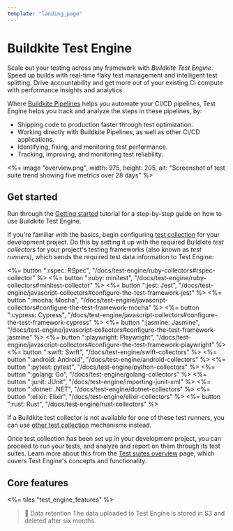 ```yaml
---
template: "landing_page"
---
```


# Buildkite Test Engine

Scale out your testing across any framework with _Buildkite Test Engine_. Speed up builds with real-time flaky test management and intelligent test splitting. Drive accountability and get more out of your existing CI compute with performance insights and analytics.

Where [Buildkite Pipelines](/docs/pipelines) helps you automate your CI/CD pipelines, Test Engine helps you track and analyze the steps in these pipelines, by:

- Shipping code to production faster through test optimization.
- Working directly with Buildkite Pipelines, as well as other CI/CD applications.
- Identifying, fixing, and monitoring test performance.
- Tracking, improving, and monitoring test reliability.

<%= image "overview.png", width: 975, height: 205, alt: "Screenshot of test suite trend showing five metrics over 28 days" %>

## Get started

Run through the [Getting started](/docs/test-engine/getting-started) tutorial for a step-by-step guide on how to use Buildkite Test Engine.

If you're familiar with the basics, begin configuring [test collection](/docs/test-engine/test-collection) for your development project. Do this by setting it up with the required Buildkite _test collectors_ for your project's testing frameworks (also known as _test runners_), which sends the required test data information to Test Engine:

<!-- vale off -->

<div class="ButtonGroup">
  <%= button ":rspec: RSpec", "/docs/test-engine/ruby-collectors#rspec-collector" %>
  <%= button ":ruby: minitest", "/docs/test-engine/ruby-collectors#minitest-collector" %>
  <%= button ":jest: Jest", "/docs/test-engine/javascript-collectors#configure-the-test-framework-jest" %>
  <%= button ":mocha: Mocha", "/docs/test-engine/javascript-collectors#configure-the-test-framework-mocha" %>
  <%= button ":cypress: Cypress", "/docs/test-engine/javascript-collectors#configure-the-test-framework-cypress" %>
  <%= button ":jasmine: Jasmine", "/docs/test-engine/javascript-collectors#configure-the-test-framework-jasmine" %>
  <%= button ":playwright: Playwright", "/docs/test-engine/javascript-collectors#configure-the-test-framework-playwright" %>
  <%= button ":swift: Swift", "/docs/test-engine/swift-collectors" %>
  <%= button ":android: Android", "/docs/test-engine/android-collectors" %>
  <%= button ":pytest: pytest", "/docs/test-engine/python-collectors" %>
  <%= button ":golang: Go", "/docs/test-engine/golang-collectors" %>
  <%= button ":junit: JUnit", "/docs/test-engine/importing-junit-xml" %>
  <%= button ":dotnet: .NET", "/docs/test-engine/dotnet-collectors" %>
  <%= button ":elixir: Elixir", "/docs/test-engine/elixir-collectors" %>
  <%= button ":rust: Rust", "/docs/test-engine/rust-collectors" %>
</div>

<!-- vale on -->

If a Buildkite test collector is not available for one of these test runners, you can use [other test collection](/docs/test-engine/other-collectors) mechanisms instead.

Once test collection has been set up in your development project, you can proceed to run your tests, and analyze and report on them through its test suites. Learn more about this from the [Test suites overview](/docs/test-engine/test-suites) page, which covers Test Engine's concepts and functionality.

## Core features

<%= tiles "test_engine_features" %>

> 📘 Data retention
> The data uploaded to Test Engine is stored in S3 and deleted after six months.
